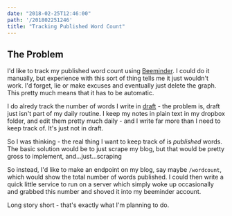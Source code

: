 ```yaml
---
date: "2018-02-25T12:46:00"
path: '/201802251246'
title: "Tracking Published Word Count"
---
```


## The Problem

I'd like to track my published word count using [Beeminder](http://beeminder.com/).
I could do it manually, but experience with this sort of thing tells me it just wouldn't work. I'd forget,
lie or make excuses and eventually just delete the graph. This pretty much means that it has to be automatic.

I do alredy track the number of words I write in [draft](https://draftin.com) - the problem is, draft
just isn't part of my daily routine. I keep my notes in plain text in my dropbox folder, and edit them
pretty much daily - and I write far more than I need to keep track of. It's just not in draft.

So I was thinking - the real thing I want to keep track of is _published_ words. The basic solution would be to just scrape my blog, but that would be pretty gross to implement, and...just...scraping

So instead, I'd like to make an endpoint on my blog, say maybe `/wordcount`, which would show the total number of words published. I could then write a quick little service to run on a server which simply woke up occasionally and grabbed this number and shoved it into my beeminder account.

Long story short - that's exactly what I'm planning to do.
